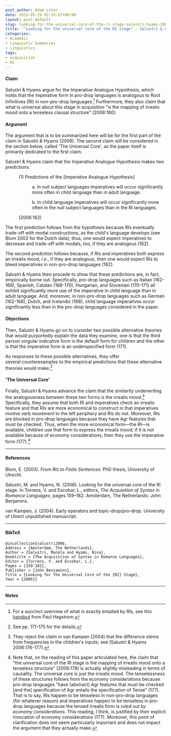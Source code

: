 ```yaml
---
post_author: Adam Liter
date: 2013-05-29 02:53:57+00:00
layout: post-default
slug: looking-for-the-universal-core-of-the-ri-stage-salustri-hyams-2006
title: '"Looking for the universal core of the RI stage" - Salustri & Hyams (2006)'
categories:
- Academic
- Linguistic Summaries
- Linguistics
tags:
- acquisition
- RI
---
```


#### Claim

Salustri & Hyams argue for the Imperative Analogue Hypothesis, which holds that the imperative form in pro-drop languages is analogous to Root Infinitives (RI) in non-pro-drop languages.[^1] Furthermore, they also claim that what is universal about this stage in acquisition "is the mapping of irrealis mood onto a tenseless clausal structure" (2006:160).

#### Argument

The argument that is to be summarized here will be for the first part of the claim in Salustri & Hyams (2006). The second claim will be considered in the section below, called 'The Universal Core', as the paper itself is primarily dedicated to the first claim.

Salustri & Hyams claim that the Imperative Analogue Hypothesis makes two predictions:

<p style="margin-left:3em">(1) Predictions of the [Imperative Analogue Hypothesis]</p>
<p style="margin-left:6em">a. In null subject languages imperatives will occur significantly more often in child language than in adult language.</p>
<p style="margin-left:6em">b. In child language imperatives will occur significantly more often in the null subject languages than in the RI languages.</p>
<p style="margin-left:3em">(2006:162)</p>

The first prediction follows from the hypothesis because RIs eventually trade-off with modal constructions, as the child's language develops (see Blom 2003 for the Dutch data); thus, one would expect imperatives to decrease and trade-off with modals, too, if they are analogous (162).

The second prediction follows because, if RIs and imperatives both express an irrealis mood, _i.e._, if they are analogous, then one would expect RIs to bleed imperatives in non-pro-drop languages (162).

Salustri & Hyams then procede to show that these predictions are, in fact, empirically borne out. Specifically, pro-drop languages such as Italian (162-168), Spanish, Catalan (168-170), Hungarian, and Slovenian (170-171) all exhibit significantly more use of the imperative in child language than in adult language. And, moreover, in non-pro-drop languages such as German (162-168), Dutch, and Icelandic (168), child language imperatives occur significantly less than in the pro-drop languages considered in the paper.

#### Objections

Then, Salustri & Hyams go on to consider two possible alternative theories that would purportedly explain the data they examine, one is that the third person singular indicative form is the default form for children and the other is that the imperative form is an underspecified form (171).

As responses to these possible alternatives, they offer several counterexamples to the empirical predictions that these alternative theories would make.[^2]

#### 'The Universal Core'

Finally, Salustri & Hyams advance the claim that the similarity underwriting the analogousness between these two forms is the irrealis mood.[^3] Specifically, they assume that both RI and imperatives check an irrealis feature and that RIs are more economical to construct in that imperatives involve verb movement to the left periphery and RIs do not. Moreover, RIs are blocked in pro-drop languages because they have Agr features that must be checked. Thus, when the more economical form&mdash;the RI&mdash;is available, children use that form to express the irrealis mood; if it is not available because of economy considerations, then they use the imperative form (177).[^4]

* * *

#### References

Blom, E. (2003). _From RIs to Finite Sentences_. PhD thesis, University of Utrecht.

Salustri, M. and Hyams, N. (2006). Looking for the universal core of the RI stage. In Torrens, V. and Escobar, L., editors, _The Acquisition of Syntax in Romance Languages_, pages 159–182. Amsterdam, The Netherlands: John Benjamins.

van Kampen, J. (2004). Early operators and topic-drop/pro-drop. University of Utrect unpublished manuscript.

* * *

#### BibTeX


    @incollection{salustri2006,
    Address = {Amsterdam, The Netherlands},
    Author = {Salustri, Manola and Hyams, Nina},
    Booktitle = {The Acquisition of Syntax in Romance Languages},
    Editor = {Torrens, V. and Escobar, L.},
    Pages = {159-182},
    Publisher = {John Benjamins},
    Title = {Looking for the Universal Core of the {RI} Stage},
    Year = {2006}}

* * *

#### Notes
	
[^1]: For a succinct overview of what is exactly entailed by RIs, see this [handout](http://ling-blogs.bu.edu/lx500a1s10/files/2010/01/lx500acqs10-02b-nrfs-handout.pdf) from Paul Hagstrom.

[^2]: See pp. 171-175 for the details.

[^3]: They reject the claim in van Kampen (2004) that the difference stems from frequencies in the children's inputs; see (Salustri & Hyams 2006:176-177).

[^4]: Note that, on the reading of this paper articulated here, the claim that "the universal core of the RI stage is the mapping of irrealis mood onto a tenseless structure" (2006:178) is actually slightly misleading in terms of causality. The universal core is just the irrealis mood. The tenselessness of these structures follows from the economy considerations because pro-drop languages "have (abstract) Agr features that must be checked [and the] specification of Agr entails the specification of Tense" (177). That is to say, RIs happen to be tenseless in non-pro-drop languages (for whatever reason) and imperatives happen to be tenseless in pro-drop languages because the tensed irrealis form is _ruled out by economy considerations_. This reading, I think, is justified by their explicit invocation of economy considerations (177). Moreover, this point of clarification does not seem particularly important and does not impact the argument that they actually make.